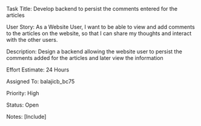 Task Title: Develop backend to persist the comments entered for the articles

User Story: As a Website User, I want to be able to view and add comments to the articles on the website, so that I can share my 
thoughts and interact with the other users.

Description: Design a backend allowing the website user to persist the comments added for the articles and later view the
information

Effort Estimate: 24 Hours

Assigned To: balajicb_bc75

Priority: High

Status: Open

Notes: [Include]